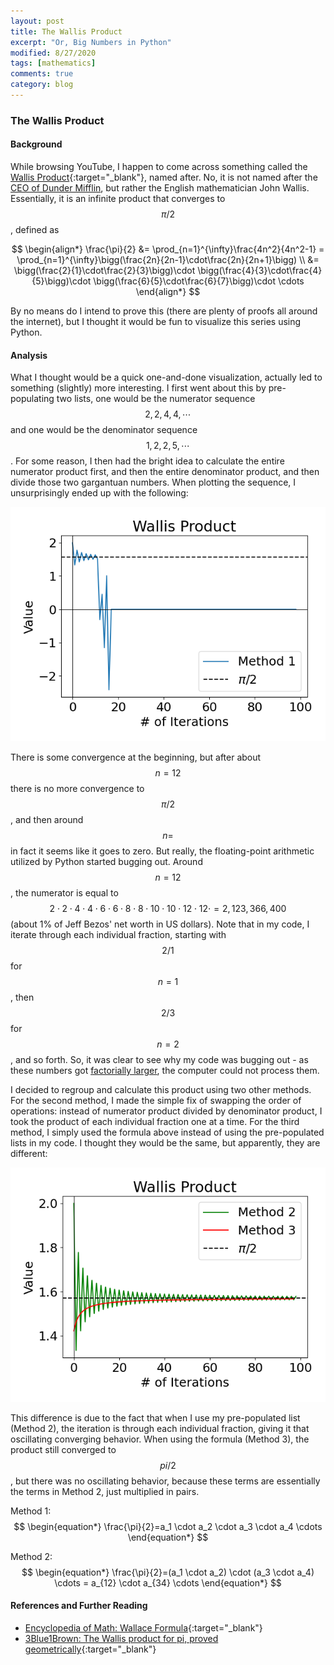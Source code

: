 ```yaml
---
layout: post
title: The Wallis Product
excerpt: "Or, Big Numbers in Python"
modified: 8/27/2020
tags: [mathematics]
comments: true
category: blog
---
```


### The Wallis Product

#### Background

While browsing YouTube, I happen to come across something called the [Wallis Product](https://en.wikipedia.org/wiki/Wallis_product){:target="\_blank"}, named after. No, it is not named after the [CEO of Dunder Mifflin](https://upload.wikimedia.org/wikipedia/en/a/a0/David_Wallace_%28The_Office%29.jpg), but rather the English mathematician John Wallis. Essentially, it is an infinite product that converges to $$\pi/2$$, defined as

$$
\begin{align*}
    \frac{\pi}{2} &= \prod_{n=1}^{\infty}\frac{4n^2}{4n^2-1}
    = \prod_{n=1}^{\infty}\bigg(\frac{2n}{2n-1}\cdot\frac{2n}{2n+1}\bigg) \\
    &= \bigg(\frac{2}{1}\cdot\frac{2}{3}\bigg)\cdot
    \bigg(\frac{4}{3}\cdot\frac{4}{5}\bigg)\cdot
    \bigg(\frac{6}{5}\cdot\frac{6}{7}\bigg)\cdot
    \cdots
\end{align*}
$$

By no means do I intend to prove this (there are plenty of proofs all around the internet), but I thought it would be fun to visualize this series using Python.  

#### Analysis

What I thought would be a quick one-and-done visualization, actually led to something (slightly) more interesting. I first went about this by pre-populating two lists, one would be the numerator sequence $$2,2,4,4,\cdots$$ and one would be the denominator sequence $$1,2,2,5,\cdots$$. For some reason, I then had the bright idea to calculate the entire numerator product first, and then the entire denominator product, and then divide those two gargantuan numbers. When plotting the sequence, I unsurprisingly ended up with the following:

![Figure 1](/images/posts/wallis_post1.png)

There is some convergence at the beginning, but after about $$n=12$$ there is no more convergence to $$\pi/2$$, and then around $$n=$$ in fact it seems like it goes to zero. But really, the floating-point arithmetic utilized by Python started bugging out. Around $$n=12$$, the numerator is equal to $$2\cdot 2\cdot 4\cdot 4\cdot 6\cdot 6\cdot 8\cdot 8\cdot 10\cdot 10\cdot 12\cdot 12\cdot = 2,123,366,400$$ (about 1% of Jeff Bezos' net worth in US dollars). Note that in my code, I iterate through each individual fraction, starting with $$2/1$$ for $$n=1$$, then $$2/3$$ for $$n=2$$, and so forth. So, it was clear to see why my code was bugging out - as these numbers got [factorially larger](https://en.wikipedia.org/wiki/Factorial), the computer could not process them.

I decided to regroup and calculate this product using two other methods. For the second method, I made the simple fix of swapping the order of operations: instead of numerator product divided by denominator product, I took the product of each individual fraction one at a time. For the third method, I simply used the formula above instead of using the pre-populated lists in my code. I thought they would be the same, but apparently, they are different:

![Figure 2](/images/posts/wallis_post2.png)

This difference is due to the fact that when I use my pre-populated list (Method 2), the iteration is through each individual fraction, giving it that oscillating converging behavior. When using the formula (Method 3), the product still converged to $$pi/2$$, but there was no oscillating behavior, because these terms are essentially the terms in Method 2, just multiplied in pairs.

Method 1:
$$
\begin{equation*}
    \frac{\pi}{2}=a_1 \cdot a_2 \cdot a_3 \cdot a_4 \cdots
\end{equation*}
$$

Method 2:
$$
\begin{equation*}
    \frac{\pi}{2}=(a_1 \cdot a_2) \cdot (a_3 \cdot a_4) \cdots = a_{12} \cdot a_{34} \cdots
\end{equation*}
$$

#### References and Further Reading

- [Encyclopedia of Math: Wallace Formula](https://encyclopediaofmath.org/index.php?title=Wallis_formula){:target="\_blank"}
- [3Blue1Brown: The Wallis product for pi, proved geometrically](https://www.3blue1brown.com/sridhars-corner/2018/4/17/wallis-product-supplement-dominated-convergence){:target="\_blank"}
